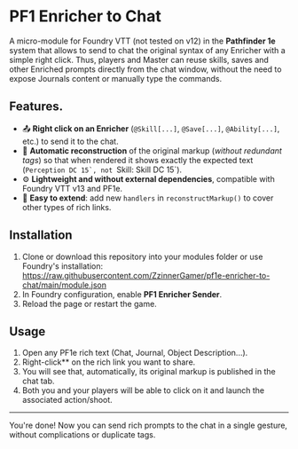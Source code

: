 # PF1 Enricher to Chat

A micro-module for Foundry VTT (not tested on v12) in the **Pathfinder 1e** system that allows to send to chat the original syntax of any Enricher with a simple right click. Thus, players and Master can reuse skills, saves and other Enriched prompts directly from the chat window, without the need to expose Journals content or manually type the commands.

## Features.

- 📤 **Right click on an Enricher** (`@Skill[...]`, `@Save[...]`, `@Ability[...]`, etc.) to send it to the chat.
- 🔄 **Automatic reconstruction** of the original markup (_without redundant tags_) so that when rendered it shows exactly the expected text (``Perception DC 15`, not ``Skill: Skill DC 15`).
- ⚙️ **Lightweight and without external dependencies**, compatible with Foundry VTT v13 and PF1e.
- 🔧 **Easy to extend**: add new `handlers` in `reconstructMarkup()` to cover other types of rich links.

## Installation

1. Clone or download this repository into your modules folder or use Foundry's installation:
   https://raw.githubusercontent.com/ZzinnerGamer/pf1e-enricher-to-chat/main/module.json
3. In Foundry configuration, enable **PF1 Enricher Sender**.
4. Reload the page or restart the game.

## Usage

1. Open any PF1e rich text (Chat, Journal, Object Description...).
2. Right-click** on the rich link you want to share.
3. You will see that, automatically, its original markup is published in the chat tab.
4. Both you and your players will be able to click on it and launch the associated action/shoot.

---

You're done! Now you can send rich prompts to the chat in a single gesture, without complications or duplicate tags.
